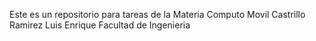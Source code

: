 Este es un repositorio para tareas de la Materia Computo Movil
Castrillo Ramirez Luis Enrique
Facultad de  Ingenieria
